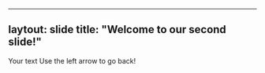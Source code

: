 ------
laytout: slide
title: "Welcome to our second slide!"
------
Your text
Use the left arrow to go back!